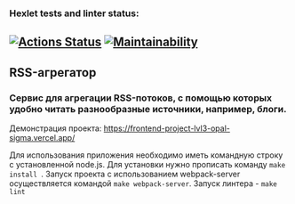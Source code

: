 ### Hexlet tests and linter status:
[![Actions Status](https://github.com/Mansur903/frontend-project-lvl3/workflows/hexlet-check/badge.svg)](https://github.com/Mansur903/frontend-project-lvl3/actions)
[![Maintainability](https://api.codeclimate.com/v1/badges/a99a88d28ad37a79dbf6/maintainability)](https://codeclimate.com/github/Mansur903/frontend-project-lvl3/maintainability)
-------------------------
## RSS-агрегатор
### Сервис для агрегации RSS-потоков, с помощью которых удобно читать разнообразные источники, например, блоги.

Демонстрация проекта: https://frontend-project-lvl3-opal-sigma.vercel.app/

Для использования приложения необходимо иметь командную строку с установленной node.js. Для установки нужно прописать команду  ```make install ```. Запуск проекта с использованием webpack-server осуществляется командой ```make webpack-server```. Запуск линтера - ```make lint```
